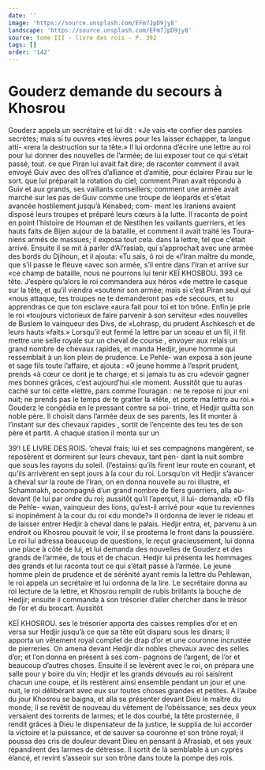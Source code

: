 ```yaml
---
date: ''
image: 'https://source.unsplash.com/EFm7JpD9jy8'
landscape: 'https://source.unsplash.com/EFm7JpD9jy8'
source: tome III - livre des rois - P. 392
tags: []
order: '142'
---
```


# Gouderz demande du secours à Khosrou

Gouderz appela un secrétaire et lui dit : «Je vais «te confier des paroles secrètes; mais si tu ouvres «tes lèvres pour les laisser échapper, ta langue atti- «rera la destruction sur ta tête.» Il lui ordonna d’écrire une lettre au roi pour lui donner des nouvelles de l’armée; de lui exposer tout ce qui s’était passé, tout. ce que Piran lui avait fait dire;
de raconter comment il avait envoyé Guiv avec des oll’res d’alliance et d’amitié, pour éclairer Pirau sur
le sort. que lui préparait la rotation du ciel; comment Piran avait répondu à Guiv et aux grands, ses vaillants conseillers; comment une armée avait marché sur les pas de Guiv comme une troupe de léopards et s’était avancée hostilement jusqu’à Kenabed; com-
ment les Iraniens avaient disposé leurs troupes et préparé leurs cœurs à la lutte. Il raconta de point
en point l’histoire de Houman et de Nestihen les vaillants guerriers, et les hauts faits de Bijen aujour de la bataille, et comment il avait traité les Toura- niens armés de massues; il exposa tout cela. dans la lettre, tel que c’était arrivé. Ensuite il se mit à parler d’Al’rasiab, qui s’approchait avec une armée des
bords du Djihoun, et il ajouta: «Tu sais, ô roi de «l’Iran maître du monde, que s’il passe le fleuve
«avec son armée, s’il entre dans l’Iran et arrive sur
«ce champ de bataille, nous ne pourrons lui tenir
KEÏ KHOSBOU. 393 ce tête. J’espère qu’alors le roi commandera aux héros
«de mettre le casque sur la tête, et qu’il viendra «soutenir son armée; mais si c’est Piran seul qui
«nous attaque, tes troupes ne te demanderont pas «de secours, et tu apprendras ce que ton esclave «aura fait pour toi et ton trône. Enfin je prie le roi «toujours victorieux de faire parvenir à son serviteur «des nouvelles de Buslem le vainqueur des Divs, de «Lohrasp, du prudent Aschkesch et de leurs hauts «faits.»
Lorsqu’il eut fermé la lettre par un sceau et un
fil, il fit mettre une selle royale sur un cheval de course , envoyer aux relais un grand nombre de chevaux rapides, et manda Hedjir, jeune homme qui ressemblait à un lion plein de prudence. Le Pehle- wan exposa à son jeune et sage fils toute l’affaire, et ajouta : «0 jeune homme à l’esprit prudent, prends
«à cœur ce dont je te charge; et si jamais tu as cru «devoir gagner mes bonnes grâces, c’est aujourd’hui
«le moment. Aussitôt que tu auras caché sur toi cette «lettre, pars comme l’ouragan : ne te repose ni jour
«ni nuit; ne prends pas le temps de te gratter la «tête, et porte ma lettre au roi.»
Gouderz le congédia en le pressant contre sa poi- trine, et Hedjir quitta son noble père. Il choisit dans l’armée deux de ses parents, les lit monter à l’instant
sur des chevaux rapides , sortit de l’enceinte des teu tes de son père et partit. A chaque station il monta sur un

39’! LE LIVRE DES ROIS.
’cheval frais; lui et ses compagnons mangèrent, se
reposèrent et dormirent sur leurs chevaux, tant pen-
dant la nuit sombre que sous les rayons du soleil. (l’estainsi qu’ils firent leur route en courant, et qu’ils
arrivèrent en sept jours à la cour du roi. Lorsqu’on
vit Hedjir s’avancer à cheval sur la route de l’lran,
on en donna nouvelle au roi illustre, et Schammakh,
accompagné d’un grand nombre de fiers guerriers,
alla au-devant (le lui par ordre du roi; aussitôt qu’il l’aperçut, il lui- demanda: «O fils de Pehle-
«wan, vainqueur des lions, qu’est-il arrivé pour
«que tu reviennes si inopinément à la cour du roi
«du monde?» Il ordonna de lever le rideau et de laisser entrer Hedjir à cheval dans le palais. Hedjir entra, et, parvenu à un endroit où Khosrou pouvait le voir, il se prosterna le front dans la poussière.
Le roi lui adressa beaucoup de questions, le reçut
gracieusement, lui donna une place à côté de lui, et
lui demanda des nouvelles de Gouderz et des grands
de l’armée, de tous et de chacun. Hedjir lui présenta
les hommages des grands et lui raconta tout ce qui s’était passé à l’armée. Le jeune homme plein de
prudence et de sérénité ayant remis la lettre du Pehlewan, le roi appela un secrétaire et lui ordonna de la lire. Le secrétaire donna au roi lecture de la lettre, et Khosrou remplit de rubis brillants la bouche de Hedjir; ensuite il commanda à son trésorier d’aller chercher dans le trésor de l’or et du brocart. Aussitôt

KEÏ KHOSROU. ses le trésorier apporta des caisses remplies d’or et en
versa sur Hedjir jusqu’à ce que sa tête eût disparu
sous les dinars; il apporta un vêtement royal complet de drap d’or et une couronne incrustée de pierreries.
On amena devant Hedjir dix nobles chevaux avec des selles d’or; et l’on donna en présent à ses com-
pagnons de l’argent, de l’or et beaucoup d’autres
choses. Ensuite il se levèrent avec le roi, on prépara une salle pour y boire du vin; Hedjir et les grands dévoués au roi saisirent chacun une coupe, et ils restèrent ainsi ensemble pendant un jour et une nuit, le roi délibérant avec eux sur toutes choses grandes
et petites. A l’aube du jour Khosrou se baigna, et alla se présenter devant Dieu le maître du monde;
il se revêtit de nouveau du vêtement de l’obéissance;
ses deux yeux versaient des torrents de larmes; et le dos courbé, la tête prosternée, il rendit grâces à
Dieu le dispensateur de la justice, le supplia de lui accorder la victoire et la puissance, et de sauver sa couronne et son trône royal; il poussa des cris de douleur devant Dieu en pensant à Afrasiab, et ses
yeux répandirent des larmes de détresse. Il sortit de là semblable à un cyprès élancé, et revint s’asseoir
sur son trône dans toute la pompe des rois.
